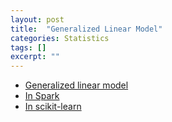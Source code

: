 ```yaml
---
layout: post
title:  "Generalized Linear Model"
categories: Statistics
tags: []
excerpt: ""
---
```

- [Generalized linear model](https://en.wikipedia.org/wiki/Generalized_linear_model)
- [In Spark](https://spark.apache.org/docs/2.2.0/ml-classification-regression.html#generalized-linear-regression)
- [In scikit-learn](http://scikit-learn.org/stable/modules/linear_model.html)
